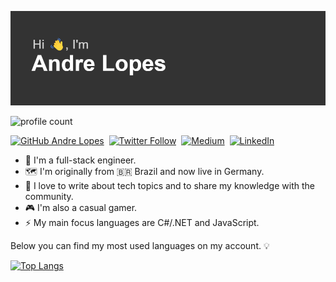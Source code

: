 ![Hi there](https://github.com/alopes2/alopes2/blob/main/header.png?raw=true)

![profile count](https://komarev.com/ghpvc/?username=alopes2)&nbsp;

[![GitHub Andre Lopes](https://img.shields.io/github/followers/alopes2?style=for-the-badge&logo=github&logoColor=white&labelColor=black&color=white)](https://github.com/alopes2)&nbsp;
[![Twitter Follow](https://img.shields.io/twitter/follow/AhnDreVitor?label=Twitter&style=for-the-badge&logo=twitter&logoColor=white&labelColor=1DA1F2&color=white)](https://twitter.com/AhnDreVitor)&nbsp;
[![Medium](https://img.shields.io/badge/Medium-black?style=for-the-badge&logo=medium&logoColor=white)](https://andrevitorlopes.medium.com)&nbsp;
[![LinkedIn](https://img.shields.io/badge/LinkedIn-0077B5?style=for-the-badge&logo=linkedin&logoColor=white)](https://www.linkedin.com/in/andrevitorlopes/)&nbsp;

- 🔭 I'm a full-stack engineer.
- 🗺️ I'm originally from 🇧🇷 Brazil and now live in Germany.
- 🌱 I love to write about tech topics and to share my knowledge with the community.
- 🎮 I'm also a casual gamer.
- ⚡ My main focus languages are C#/.NET and JavaScript.

Below you can find my most used languages on my account. 💡

[![Top Langs](https://github-readme-stats.vercel.app/api/top-langs/?username=alopes2&hide=shaderlab,hlsl,html&layout=compact)](https://github.com/anuraghazra/github-readme-stats)

<!--
**alopes2/alopes2** is a ✨ _special_ ✨ repository because its `README.md` (this file) appears on your GitHub profile.

Here are some ideas to get you started:

- 🔭 I’m currently working on ...
- 🌱 I’m currently learning ...
- 👯 I’m looking to collaborate on ...
- 🤔 I’m looking for help with ...
- 💬 Ask me about ...
- 📫 How to reach me: ...
- 😄 Pronouns: ...
- ⚡ Fun fact: ...
-->
